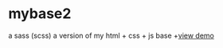 # mybase2
a sass (scss) a version of my html + css + js base
+[view demo](https://lummelis.github.io/mybase2// "mybase 1 demo")
